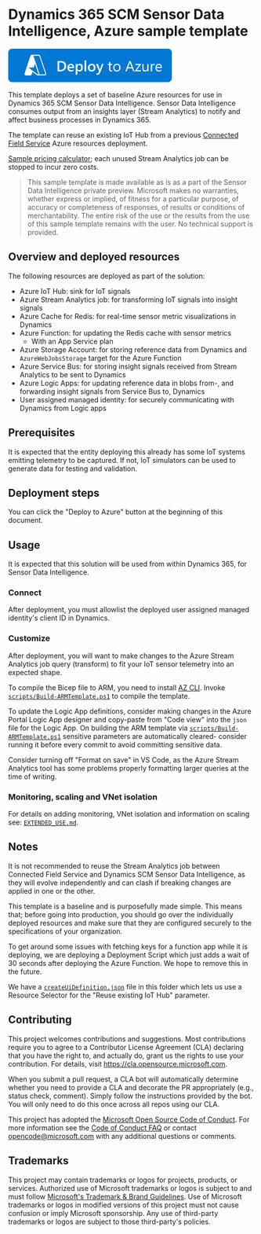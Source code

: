 # Dynamics 365 SCM Sensor Data Intelligence, Azure sample template

[![Deploy To Azure](https://raw.githubusercontent.com/Azure/azure-quickstart-templates/master/1-CONTRIBUTION-GUIDE/images/deploytoazure.svg?sanitize=true)](https://portal.azure.com/#create/Microsoft.Template/uri/https%3A%2F%2Fraw.githubusercontent.com%2Fjerzy-n%2FDynamics365-Sensor-Data-Intelligence-ARMDeployments%2Fanomaly-detection-scenario%2Fazuredeploy.json/createUIDefinitionUri/https%3A%2F%2Fraw.githubusercontent.com%2Fjerzy-n%2FDynamics365-Sensor-Data-Intelligence-ARMDeployments%2Fanomaly-detection-scenario%2FcreateUiDefinition.json)

This template deploys a set of baseline Azure resources for use in Dynamics 365 SCM Sensor Data Intelligence. Sensor Data Intelligence consumes output from an insights layer (Stream Analytics) to notify and affect business processes in Dynamics 365.

The template can reuse an existing IoT Hub from a previous [Connected Field Service](https://docs.microsoft.com/dynamics365/field-service/connected-field-service) Azure resources deployment.

[Sample pricing calculator](https://azure.com/e/c36c4947ebff4215b2e62590c2a24c68); each unused Stream Analytics job can be stopped to incur zero costs.

> This sample template is made available as is as a part of the Sensor Data Intelligence private preview. Microsoft makes no warranties, whether express or implied, of fitness for a particular purpose, of accuracy or completeness of responses, of results or conditions of merchantability.
> The entire risk of the use or the results from the use of this sample template remains with the user.
> No technical support is provided.

## Overview and deployed resources

The following resources are deployed as part of the solution:

- Azure IoT Hub: sink for IoT signals
- Azure Stream Analytics job: for transforming IoT signals into insight signals
- Azure Cache for Redis: for real-time sensor metric visualizations in Dynamics
- Azure Function: for updating the Redis cache with sensor metrics
  - With an App Service plan
- Azure Storage Account: for storing reference data from Dynamics and `AzureWebJobsStorage` target for the Azure Function
- Azure Service Bus: for storing insight signals received from Stream Analytics to be sent to Dynamics
- Azure Logic Apps: for updating reference data in blobs from-, and forwarding insight signals from Service Bus to, Dynamics
- User assigned managed identity: for securely communicating with Dynamics from Logic apps

## Prerequisites

It is expected that the entity deploying this already has some IoT systems emitting telemetry to be captured. If not, IoT simulators can be used to generate data for testing and validation.

## Deployment steps

You can click the "Deploy to Azure" button at the beginning of this document.

## Usage

It is expected that this solution will be used from within Dynamics 365, for Sensor Data Intelligence.

### Connect

After deployment, you must allowlist the deployed user assigned managed identity's client ID in Dynamics.

### Customize

After deployment, you will want to make changes to the Azure Stream Analytics job query (transform) to fit your IoT sensor telemetry into an expected shape.

To compile the Bicep file to ARM, you need to install [AZ CLI](https://docs.microsoft.com/cli/azure/install-azure-cli). Invoke [`scripts/Build-ARMTemplate.ps1`](scripts/Build-ARMTemplate.ps1) to compile the template.

To update the Logic App definitions, consider making changes in the Azure Portal Logic App designer and copy-paste from "Code view" into the `json` file for the Logic App. On building the ARM template via [`scripts/Build-ARMTemplate.ps1`](scripts/Build-ARMTemplate.ps1) sensitive parameters are automatically cleared- consider running it before every commit to avoid committing sensitive data.

Consider turning off "Format on save" in VS Code, as the Azure Stream Analytics tool has some problems properly formatting larger queries at the time of writing.

### Monitoring, scaling and VNet isolation

For details on adding monitoring, VNet isolation and information on scaling see: [`EXTENDED_USE.md`](EXTENDED_USE.md).

## Notes

It is not recommended to reuse the Stream Analytics job between Connected Field Service and Dynamics SCM Sensor Data Intelligence, as they will evolve independently and can clash if breaking changes are applied in one or the other.

This template is a baseline and is purposefully made simple. This means that; before going into production, you should go over the individually deployed resources and make sure that they are configured securely to the specifications of your organization.

To get around some issues with fetching keys for a function app while it is deploying, we are deploying a Deployment Script which just adds a wait of 30 seconds after deploying the Azure Function. We hope to remove this in the future.

We have a [`createUiDefinition.json`](createUiDefinition.json) file in this folder which lets us use a Resource Selector for the "Reuse existing IoT Hub" parameter.

## Contributing

This project welcomes contributions and suggestions.  Most contributions require you to agree to a
Contributor License Agreement (CLA) declaring that you have the right to, and actually do, grant us
the rights to use your contribution. For details, visit <https://cla.opensource.microsoft.com>.

When you submit a pull request, a CLA bot will automatically determine whether you need to provide
a CLA and decorate the PR appropriately (e.g., status check, comment). Simply follow the instructions
provided by the bot. You will only need to do this once across all repos using our CLA.

This project has adopted the [Microsoft Open Source Code of Conduct](https://opensource.microsoft.com/codeofconduct/).
For more information see the [Code of Conduct FAQ](https://opensource.microsoft.com/codeofconduct/faq/) or
contact [opencode@microsoft.com](mailto:opencode@microsoft.com) with any additional questions or comments.

## Trademarks

This project may contain trademarks or logos for projects, products, or services. Authorized use of Microsoft
trademarks or logos is subject to and must follow
[Microsoft's Trademark & Brand Guidelines](https://www.microsoft.com/legal/intellectualproperty/trademarks/usage/general).
Use of Microsoft trademarks or logos in modified versions of this project must not cause confusion or imply Microsoft sponsorship.
Any use of third-party trademarks or logos are subject to those third-party's policies.
